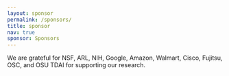 ```yaml
---
layout: sponsor
permalink: /sponsors/
title: sponsor
nav: true
sponsor: Sponsors
---
```

We are grateful for NSF, ARL, NIH, Google, Amazon, Walmart, Cisco, Fujitsu, OSC, and OSU TDAI for supporting our research.